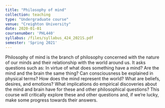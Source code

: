 ```yaml
---
title: "Philosophy of mind"
collection: teaching
type: "Undergraduate course"
venue: "Creighton University"
date: 2020-01-01
coursenumber: 'PHL440'
syllabus: /files/syllabus_424_2021S.pdf
semester: 'Spring 2021'
---
```


Philosophy of mind is the branch of philosophy concerned with the nature of our minds and their relationship with the world around us. It asks questions such as: In virtue of what does something have a mind? Are the mind and the brain the same thing? Can consciousness be explained in physical terms? How does the mind represent the world? What are beliefs, desires, and emotions? What implications do empirical discoveries about the mind and brain have for these and other philosophical questions? This course will critically explore these and other questions and, if we’re lucky, make some progress towards their answers.